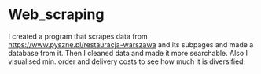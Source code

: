 # Web_scraping

I created a program that scrapes data from https://www.pyszne.pl/restauracja-warszawa and its subpages and made a database from it.
Then I cleaned data and made it more searchable. Also I visualised min. order and delivery costs to see how much it is diversified.
